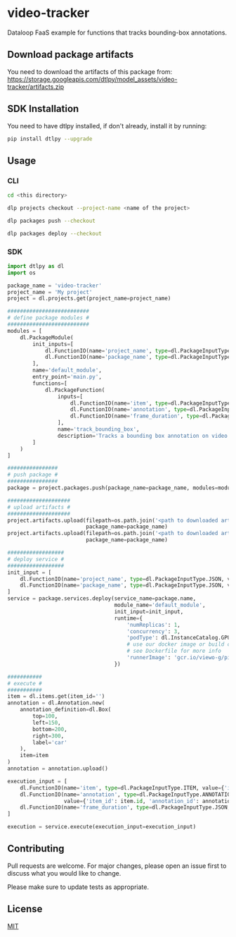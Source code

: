 # video-tracker

Dataloop FaaS example for functions that tracks bounding-box annotations.

## Download package artifacts

You need to download the artifacts of this package from:
https://storage.googleapis.com/dtlpy/model_assets/video-tracker/artifacts.zip

## SDK Installation

You need to have dtlpy installed, if don't already, install it by running:


```bash
pip install dtlpy --upgrade
```

## Usage

### CLI

```bash
cd <this directory>

dlp projects checkout --project-name <name of the project>

dlp packages push --checkout

dlp packages deploy --checkout
```
### SDK

```python
import dtlpy as dl
import os

package_name = 'video-tracker'
project_name = 'My project'
project = dl.projects.get(project_name=project_name)

##########################
# define package modules #
##########################
modules = [
    dl.PackageModule(
        init_inputs=[
            dl.FunctionIO(name='project_name', type=dl.PackageInputType.JSON),
            dl.FunctionIO(name='package_name', type=dl.PackageInputType.JSON)
        ],
        name='default_module',
        entry_point='main.py',
        functions=[
            dl.PackageFunction(
                inputs=[
                    dl.FunctionIO(name='item', type=dl.PackageInputType.ITEM),
                    dl.FunctionIO(name='annotation', type=dl.PackageInputType.ANNOTATION),
                    dl.FunctionIO(name='frame_duration', type=dl.PackageInputType.JSON)
                ],
                name='track_bounding_box',
                description='Tracks a bounding box annotation on video')
        ]
    )
]

################
# push package #
################
package = project.packages.push(package_name=package_name, modules=modules)

####################
# upload artifacts #
####################
project.artifacts.upload(filepath=os.path.join('<path to downloaded artifact>', 'config_davis.json'),
                         package_name=package_name)
project.artifacts.upload(filepath=os.path.join('<path to downloaded artifact>', 'SiamMask_DAVIS.pth'),
                         package_name=package_name)

##################
# deploy service #
##################
init_input = [
    dl.FunctionIO(name='project_name', type=dl.PackageInputType.JSON, value=project_name),
    dl.FunctionIO(name='package_name', type=dl.PackageInputType.JSON, value=package.name)
]
service = package.services.deploy(service_name=package.name,
                                  module_name='default_module',
                                  init_input=init_input,
                                  runtime={
                                      'numReplicas': 1,
                                      'concurrency': 3,
                                      'podType': dl.InstanceCatalog.GPU_K80_S,
                                      # use our docker image or build one of your own
                                      # see Dockerfile for more info
                                      'runnerImage': 'gcr.io/viewo-g/piper/agent/gpu/torch_opencv_4:1.8.16.0'
                                  })

###########
# execute #
###########
item = dl.items.get(item_id='')
annotation = dl.Annotation.new(
    annotation_definition=dl.Box(
        top=100,
        left=150,
        bottom=200,
        right=300,
        label='car'
    ),
    item=item
)
annotation = annotation.upload()

execution_input = [
    dl.FunctionIO(name='item', type=dl.PackageInputType.ITEM, value={'item_id': item.id}),
    dl.FunctionIO(name='annotation', type=dl.PackageInputType.ANNOTATION,
                  value={'item_id': item.id, 'annotation_id': annotation.id}),
    dl.FunctionIO(name='frame_duration', type=dl.PackageInputType.JSON, value=100)
]

execution = service.execute(execution_input=execution_input)

```

## Contributing
Pull requests are welcome. For major changes, please open an issue first to discuss what you would like to change.

Please make sure to update tests as appropriate.

## License
[MIT](https://choosealicense.com/licenses/mit/)
